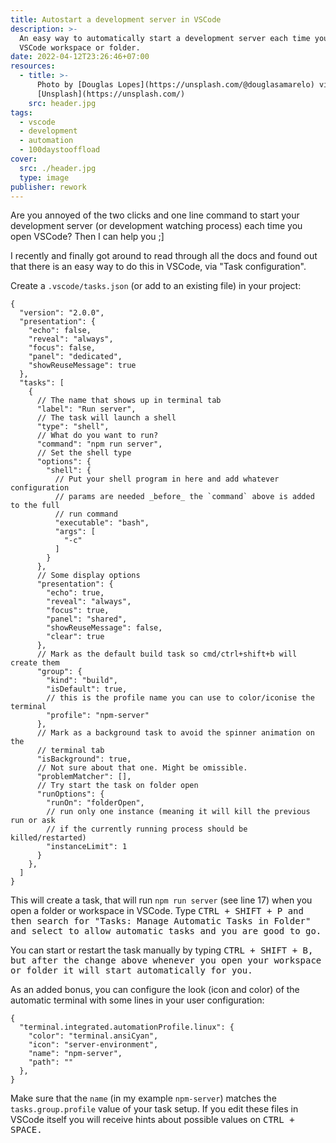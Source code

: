 ```yaml
---
title: Autostart a development server in VSCode
description: >-
  An easy way to automatically start a development server each time you open a
  VSCode workspace or folder. 
date: 2022-04-12T23:26:46+07:00
resources:
  - title: >-
      Photo by [Douglas Lopes](https://unsplash.com/@douglasamarelo) via
      [Unsplash](https://unsplash.com/)
    src: header.jpg
tags:
  - vscode
  - development
  - automation
  - 100daystooffload
cover:
  src: ./header.jpg
  type: image
publisher: rework
---
```


Are you annoyed of the two clicks and one line command to start your development server (or development watching process) each time you open VSCode? Then I can help you ;]

I recently and finally got around to read through all the docs and found out that there is an easy way to do this in VSCode, via "Task configuration".

Create a `.vscode/tasks.json` (or add to an existing file) in your project:

```jsonc
{
  "version": "2.0.0",
  "presentation": {
    "echo": false,
    "reveal": "always",
    "focus": false,
    "panel": "dedicated",
    "showReuseMessage": true
  },
  "tasks": [
    {
      // The name that shows up in terminal tab
      "label": "Run server",
      // The task will launch a shell
      "type": "shell",
      // What do you want to run?
      "command": "npm run server",
      // Set the shell type
      "options": {
        "shell": {
          // Put your shell program in here and add whatever configuration
          // params are needed _before_ the `command` above is added to the full
          // run command
          "executable": "bash",
          "args": [
            "-c"
          ]
        }
      },
      // Some display options
      "presentation": {
        "echo": true,
        "reveal": "always",
        "focus": true,
        "panel": "shared",
        "showReuseMessage": false,
        "clear": true
      },
      // Mark as the default build task so cmd/ctrl+shift+b will create them
      "group": {
        "kind": "build",
        "isDefault": true,
        // this is the profile name you can use to color/iconise the terminal
        "profile": "npm-server"
      },
      // Mark as a background task to avoid the spinner animation on the
      // terminal tab
      "isBackground": true,
      // Not sure about that one. Might be omissible.
      "problemMatcher": [],
      // Try start the task on folder open
      "runOptions": {
        "runOn": "folderOpen",
        // run only one instance (meaning it will kill the previous run or ask
        // if the currently running process should be killed/restarted)
        "instanceLimit": 1
      }
    },
  ]
}
```

This will create a task, that will run `npm run server` (see line 17) when you open a folder or workspace in VSCode. Type <kbd><kbd>CTRL<kbd> + <kbd>SHIFT<kbd> + <kbd>P<kbd><kbd> and then search for "Tasks: Manage Automatic Tasks in Folder" and select to allow automatic tasks and you are good to go.

You can start or restart the task manually by typing <kbd><kbd>CTRL<kbd> + <kbd>SHIFT<kbd> + <kbd>B<kbd><kbd>, but after the change above whenever you open your workspace or folder it will start automatically for you.

As an added bonus, you can configure the look (icon and color) of the automatic terminal with some lines in your user configuration:

```plaintext
{
  "terminal.integrated.automationProfile.linux": {
    "color": "terminal.ansiCyan",
    "icon": "server-environment",
    "name": "npm-server",
    "path": ""
  },
}
```

Make sure that the `name` (in my example `npm-server`) matches the `tasks.group.profile` value of your task setup. If you edit these files in VSCode itself you will receive hints about possible values on <kbd><kbd>CTRL<kbd> + <kbd>SPACE<kbd><kbd>.
